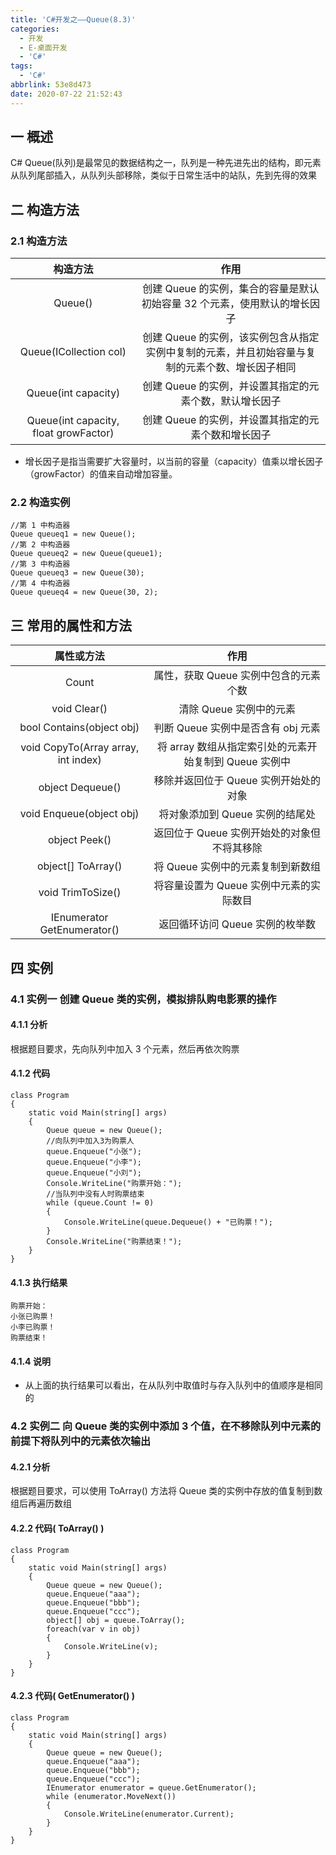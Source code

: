 ```yaml
---
title: 'C#开发之——Queue(8.3)'
categories:
  - 开发
  - E-桌面开发
  - 'C#'
tags:
  - 'C#'
abbrlink: 53e8d473
date: 2020-07-22 21:52:43
---
```

## 一 概述

C# Queue(队列)是最常见的数据结构之一，队列是一种先进先出的结构，即元素从队列尾部插入，从队列头部移除，类似于日常生活中的站队，先到先得的效果

<!--more-->

## 二 构造方法

### 2.1 构造方法

|             **构造方法**              |                           **作用**                           |
| :-----------------------------------: | :----------------------------------------------------------: |
|                Queue()                | 创建 Queue 的实例，集合的容量是默认初始容量 32 个元素，使用默认的增长因子 |
|        Queue(ICollection col)         | 创建 Queue 的实例，该实例包含从指定实例中复制的元素，并且初始容量与复制的元素个数、增长因子相同 |
|          Queue(int capacity)          |   创建 Queue 的实例，并设置其指定的元素个数，默认增长因子    |
| Queue(int capacity, float growFactor) |     创建 Queue 的实例，并设置其指定的元素个数和增长因子      |

* 增长因子是指当需要扩大容量时，以当前的容量（capacity）值乘以增长因子（growFactor）的值来自动增加容量。 

### 2.2 构造实例

```
//第 1 中构造器
Queue queueq1 = new Queue();
//第 2 中构造器
Queue queueq2 = new Queue(queue1);
//第 3 中构造器
Queue queueq3 = new Queue(30);
//第 4 中构造器
Queue queueq4 = new Queue(30, 2);
```

## 三 常用的属性和方法

|           **属性或方法**            |                        **作用**                        |
| :---------------------------------: | :----------------------------------------------------: |
|                Count                |         属性，获取 Queue 实例中包含的元素个数          |
|            void Clear()             |                清除 Queue 实例中的元素                 |
|      bool Contains(object obj)      |           判断 Queue 实例中是否含有 obj 元素           |
| void CopyTo(Array array, int index) | 将 array 数组从指定索引处的元素开始复制到 Queue 实例中 |
|          object Dequeue()           |         移除并返回位于 Queue 实例开始处的对象          |
|      void Enqueue(object obj)       |            将对象添加到 Queue 实例的结尾处             |
|            object Peek()            |      返回位于 Queue 实例开始处的对象但不将其移除       |
|         object[] ToArray()          |           将 Queue 实例中的元素复制到新数组            |
|          void TrimToSize()          |        将容量设置为 Queue 实例中元素的实际数目         |
|     IEnumerator GetEnumerator()     |            返回循环访问 Queue 实例的枚举数             |

## 四 实例

### 4.1 实例一 <font size=3> 创建 Queue 类的实例，模拟排队购电影票的操作 </font>

#### 4.1.1 分析

 根据题目要求，先向队列中加入 3 个元素，然后再依次购票 

#### 4.1.2 代码

```
class Program
{
    static void Main(string[] args)
    {
        Queue queue = new Queue();
        //向队列中加入3为购票人
        queue.Enqueue("小张");
        queue.Enqueue("小李");
        queue.Enqueue("小刘");
        Console.WriteLine("购票开始：");
        //当队列中没有人时购票结束
        while (queue.Count != 0)
        {
            Console.WriteLine(queue.Dequeue() + "已购票！");
        }
        Console.WriteLine("购票结束！");
    }
}
```

#### 4.1.3 执行结果

```
购票开始：
小张已购票！
小李已购票！
购票结束！
```

#### 4.1.4 说明

* 从上面的执行结果可以看出，在从队列中取值时与存入队列中的值顺序是相同的

### 4.2 实例二 <font size=3> 向 Queue 类的实例中添加 3 个值，在不移除队列中元素的前提下将队列中的元素依次输出 </font>

#### 4.2.1 分析

 根据题目要求，可以使用 ToArray() 方法将 Queue 类的实例中存放的值复制到数组后再遍历数组 

#### 4.2.2 代码( ToArray() )

```
class Program
{
    static void Main(string[] args)
    {
        Queue queue = new Queue();
        queue.Enqueue("aaa");
        queue.Enqueue("bbb");
        queue.Enqueue("ccc");
        object[] obj = queue.ToArray();
        foreach(var v in obj)
        {
            Console.WriteLine(v);
        }
    }
}
```
#### 4.2.3 代码( GetEnumerator() )

```
class Program
{
    static void Main(string[] args)
    {
        Queue queue = new Queue();
        queue.Enqueue("aaa");
        queue.Enqueue("bbb");
        queue.Enqueue("ccc");
        IEnumerator enumerator = queue.GetEnumerator();
        while (enumerator.MoveNext())
        {
            Console.WriteLine(enumerator.Current);
        }
    }
}
```

